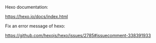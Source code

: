 Hexo documentation:

https://hexo.io/docs/index.html

Fix an error message of hexo:

https://github.com/hexojs/hexo/issues/2785#issuecomment-338391933